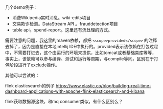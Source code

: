 几个demo例子：

- 消费Wikipedia实时消息。wiki-edits项目
- 交易欺诈检测。DataStream API 。frauddetection项目
- table api。spend-report。这里还有流处理的方式。





需要注意的问题，我这里的maven依赖，都把 `<scope>provided</scope>` 的注释去掉了，因为是直接在本地intellij IDE中执行的。provided表示该依赖在打包过程中，不需要打进去，这个由运行的环境来提供，比如tomcat或者基础类库等等，事实上，该依赖可以参与编译、测试和运行等周期，与compile等同。区别在于打包阶段进行了exclude操作。





其他可以尝试的：

flink elasticsearch的例子 https://www.elastic.co/blog/building-real-time-dashboard-applications-with-apache-flink-elasticsearch-and-kibana





flink获取数据源这块，和mq consumer类似，有什么区别么？



